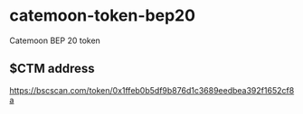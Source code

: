 # catemoon-token-bep20

Catemoon BEP 20 token

## $CTM address
https://bscscan.com/token/0x1ffeb0b5df9b876d1c3689eedbea392f1652cf8a
